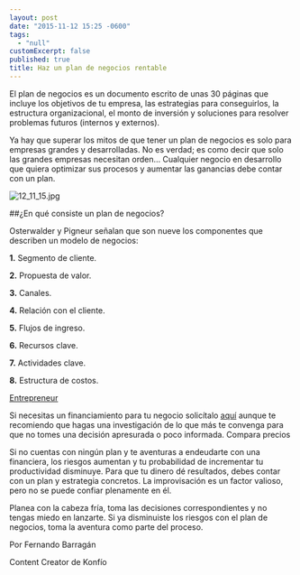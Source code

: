 ```yaml
---
layout: post
date: "2015-11-12 15:25 -0600"
tags: 
  - "null"
customExcerpt: false
published: true
title: Haz un plan de negocios rentable
---
```





El plan de negocios es un documento escrito de unas 30 páginas que incluye los objetivos de tu empresa, las estrategias para conseguirlos, la estructura organizacional, el monto de inversión y soluciones para resolver problemas futuros (internos y externos). 

Ya hay que superar los mitos de que tener un plan de negocios es solo para empresas grandes y desarrolladas. No es verdad; es como decir que solo las grandes empresas necesitan orden… Cualquier negocio en desarrollo que quiera optimizar sus procesos y aumentar las ganancias debe contar con un plan.

![12_11_15.jpg]({{site.baseurl}}/img/12_11_15.jpg)
	
##¿En qué consiste un plan de negocios?

Osterwalder y Pigneur señalan que son nueve los componentes que describen un modelo de negocios: 

**1.** Segmento de cliente.

**2.** Propuesta de valor.

**3.** Canales.

**4.** Relación con el cliente.

**5.** Flujos de ingreso.

**6.** Recursos clave.

**7.** Actividades clave.

**8.** Estructura de costos. 

[Entrepreneur](http://www.soyentrepreneur.com/27358-guia-para-hacer-tu-plan-de-negocios.html)

Si necesitas un financiamiento para tu negocio solicítalo [aquí](https://konfio.mx/inicio/ingresa) aunque te recomiendo que hagas una investigación de lo que más te convenga para que no tomes una decisión apresurada o poco informada. Compara precios 

Si no cuentas con ningún plan y te aventuras a endeudarte con una financiera, los riesgos aumentan y tu probabilidad de incrementar tu productividad disminuye. Para que tu dinero dé resultados, debes contar con un plan y estrategia concretos. La improvisación es un factor valioso, pero no se puede confiar plenamente en él.

Planea con la cabeza fría, toma las decisiones correspondientes y no tengas miedo en lanzarte. Si ya disminuiste los riesgos con el plan de negocios, toma la aventura como parte del proceso.

Por Fernando Barragán

Content Creator de Konfío
